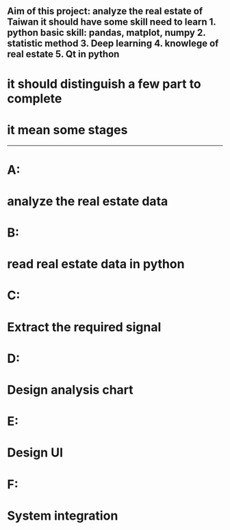 Aim of this project:
    analyze the real estate of Taiwan
    it should have some skill need to learn
    1. python basic skill: pandas, matplot, numpy
    2. statistic method
    3. Deep learning
    4. knowlege of real estate
    5. Qt in python
----------------------------------------------------
# it should distinguish a few part to complete
# it mean some stages
----------------------------------------------------
# A: 
#       analyze the real estate data

# B:
#       read real estate data in python

# C:
#       Extract the required signal

# D:  
#       Design analysis chart

# E:
#       Design UI 

# F:
#       System integration
